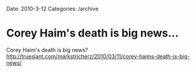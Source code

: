 Date: 2010-3-12
Categories: /archive

# Corey Haim's death is big news...

Corey Haim's death is big news? <a href="http://trueslant.com/markstricherz/2010/03/11/corey-haims-death-is-big-news/" rel="nofollow">http://trueslant.com/markstricherz/2010/03/11/corey-haims-death-is-big-news/</a>
